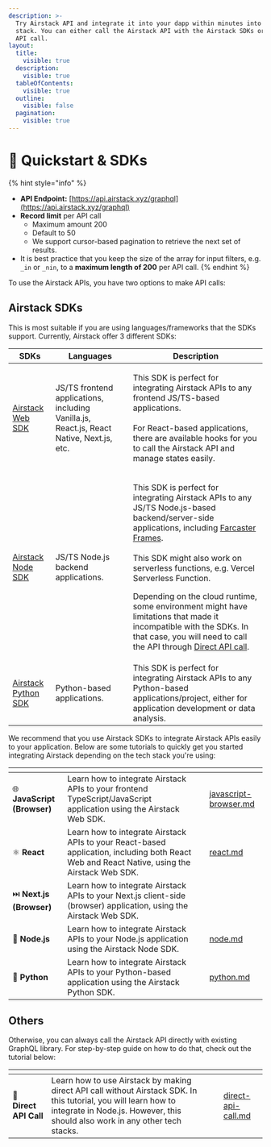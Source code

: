 ```yaml
---
description: >-
  Try Airstack API and integrate it into your dapp within minutes into your tech
  stack. You can either call the Airstack API with the Airstack SDKs or direct
  API call.
layout:
  title:
    visible: true
  description:
    visible: true
  tableOfContents:
    visible: true
  outline:
    visible: false
  pagination:
    visible: true
---
```


# 🚀 Quickstart & SDKs

{% hint style="info" %}
* **API Endpoint:** [https://api.airstack.xyz/graphql](https://api.airstack.xyz/graphql)
* **Record limit** per API call
  * Maximum amount 200
  * Default to 50
  * We support cursor-based pagination to retrieve the next set of results.
* It is best practice that you keep the size of the array for input filters, e.g. `_in` or `_nin`, to a **maximum length of 200** per API call.
{% endhint %}

To use the Airstack APIs, you have two options to make API calls:

## Airstack SDKs

This is most suitable if you are using languages/frameworks that the SDKs support. Currently, Airstack offer 3 different SDKs:

| SDKs                                                                       | Languages                                                                                 | Description                                                                                                                                                                                                                                                                                                                                                                                                                                                                                                                                                     |
| -------------------------------------------------------------------------- | ----------------------------------------------------------------------------------------- | --------------------------------------------------------------------------------------------------------------------------------------------------------------------------------------------------------------------------------------------------------------------------------------------------------------------------------------------------------------------------------------------------------------------------------------------------------------------------------------------------------------------------------------------------------------- |
| [Airstack Web SDK](../../web-sdk-reference/overview.md)                    | JS/TS frontend applications, including Vanilla.js, React.js,  React Native, Next.js, etc. | <p>This SDK is perfect for integrating Airstack APIs to any frontend JS/TS-based applications.<br><br>For React-based applications, there are available hooks for you to call the Airstack API and manage states easily.</p>                                                                                                                                                                                                                                                                                                                                    |
| [Airstack Node SDK](../../nodejs-sdk-reference/overview.md)                | JS/TS Node.js backend applications.                                                       | <p>This SDK is perfect for integrating Airstack APIs to any JS/TS Node.js-based backend/server-side applications, including <a href="https://docs.farcaster.xyz/reference/frames/spec#data-structures">Farcaster Frames</a>.<br><br>This SDK might also work on serverless functions, e.g. Vercel Serverless Function. </p><p></p><p>Depending on the cloud runtime, some environment might have limitations that made it incompatible with the SDKs. In that case, you will need to call the API through <a href="direct-api-call.md">Direct API call</a>.</p> |
| [Airstack Python SDK](https://github.com/Airstack-xyz/airstack-python-sdk) | Python-based applications.                                                                | This SDK is perfect for integrating Airstack APIs to any Python-based applications/project, either for application development or data analysis.                                                                                                                                                                                                                                                                                                                                                                                                                |

We recommend that you use Airstack SDKs to integrate Airstack APIs easily to your application. Below are some tutorials to quickly get you started integrating Airstack depending on the tech stack you're using:

<table data-view="cards"><thead><tr><th></th><th></th><th></th><th data-hidden data-card-target data-type="content-ref"></th></tr></thead><tbody><tr><td><span data-gb-custom-inline data-tag="emoji" data-code="1f310">🌐</span> <strong>JavaScript (Browser)</strong></td><td>Learn how to integrate Airstack APIs to your frontend TypeScript/JavaScript application using the Airstack Web SDK.</td><td></td><td><a href="javascript-browser.md">javascript-browser.md</a></td></tr><tr><td><span data-gb-custom-inline data-tag="emoji" data-code="269b">⚛️</span> <strong>React</strong></td><td>Learn how to integrate Airstack APIs to your React-based application, including both React Web and React Native, using the Airstack Web SDK.</td><td></td><td><a href="react.md">react.md</a></td></tr><tr><td><span data-gb-custom-inline data-tag="emoji" data-code="23ed">⏭️</span> <strong>Next.js (Browser)</strong></td><td>Learn how to integrate Airstack APIs to your Next.js client-side (browser) application, using the Airstack Web SDK.</td><td></td><td></td></tr><tr><td><span data-gb-custom-inline data-tag="emoji" data-code="1f5fc">🗼</span> <strong>Node.js</strong></td><td>Learn how to integrate Airstack APIs to your Node.js application using the Airstack Node SDK.</td><td></td><td><a href="node.md">node.md</a></td></tr><tr><td><span data-gb-custom-inline data-tag="emoji" data-code="1f40d">🐍</span> <strong>Python</strong></td><td>Learn how to integrate Airstack APIs to your Python-based application using the Airstack Python SDK.</td><td></td><td><a href="python.md">python.md</a></td></tr></tbody></table>

## Others

Otherwise, you can always call the Airstack API directly with existing GraphQL library. For step-by-step guide on how to do that, check out the tutorial below:

<table data-view="cards"><thead><tr><th></th><th></th><th></th><th data-hidden data-card-target data-type="content-ref"></th></tr></thead><tbody><tr><td><span data-gb-custom-inline data-tag="emoji" data-code="1f3af">🎯</span> <strong>Direct API Call</strong></td><td>Learn how to use Airstack by making direct API call without Airstack SDK. In this tutorial, you will learn how to integrate in Node.js. However, this should also work in any other tech stacks.</td><td></td><td><a href="direct-api-call.md">direct-api-call.md</a></td></tr></tbody></table>
